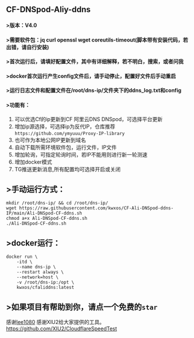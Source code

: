 ## CF-DNSpod-Aliy-ddns
#### >版本：V4.0
#### >需要软件包：jq curl openssl wget coreutils-timeout(脚本带有安装代码，若出错，请自行安装)
#### >首次运行后，请填好配置文件，其中有详细解释，若不明白，搜索，或者问我
#### >docker首次运行产生config文件后，请手动停止，配置好文件后手动重启
#### >运行日志文件和配置文件在/root/dns-ip/文件夹下的ddns_log.txt和config
#### >功能有：
1. 可以优选Cf的ip更新到CF  阿里云DNS  DNSpod，可选择平台更新
2. 增加ip源选择，可选择ip为反代IP，仓库推荐
   `https://github.com/ymyuuu/Proxy-IP-library`
3. 也可作为本地公网IP更新到域名
4. 自动下载所需环境软件包，运行文件，IP文件
5. 增加轮询，可指定轮询时间，若IP不能用则进行新一轮测速
6. 增加docker模式
7. TG推送更新消息,所有配置均可选择开启或关闭
## >手动运行方式：
```
mkdir /root/dns-ip/ && cd /root/dns-ip/
wget https://raw.githubusercontent.com/kwxos/CF-Ali-DNSpod-ddns-IP/main/Ali-DNSpod-CF-ddns.sh
chmod a+x Ali-DNSpod-CF-ddns.sh
./Ali-DNSpod-CF-ddns.sh
```
## >docker运行：
```
docker run \
    -itd \
    --name dns-ip \
    --restart always \
    --network=host \
    -v /root/dns-ip:/opt \
    kwxos/cfaliddns:latest
```
## >如果项目有帮助到你，请点一个免费的`star`
感谢[lee1080](https://github.com/lee1080)
感谢XIU2给大家提供的工具。 https://github.com/XIU2/CloudflareSpeedTest

